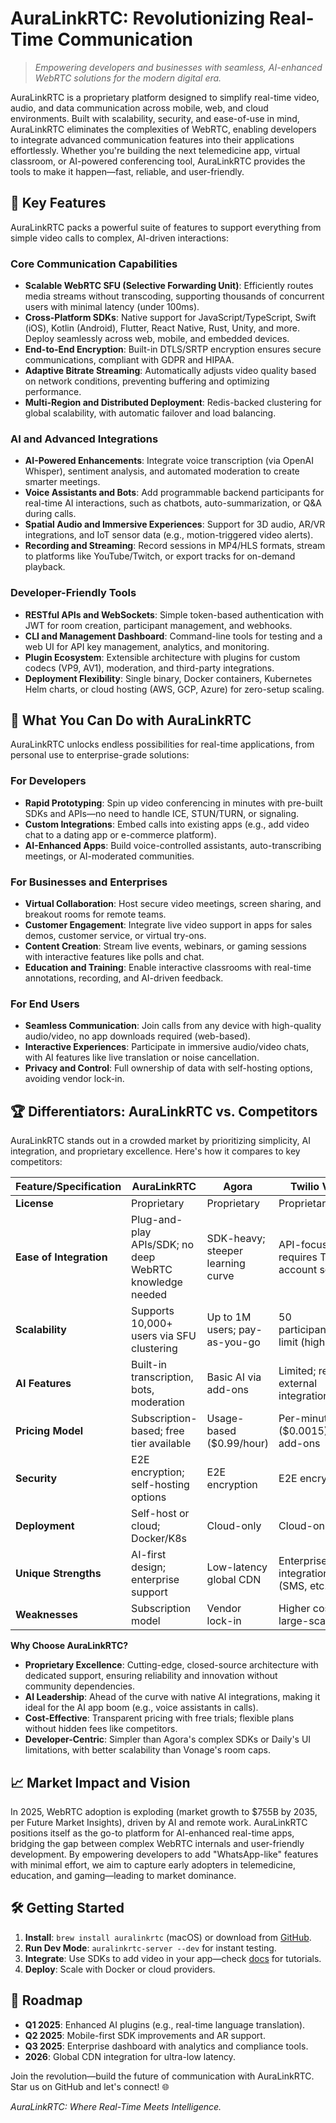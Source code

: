 # AuraLinkRTC: Revolutionizing Real-Time Communication

> *Empowering developers and businesses with seamless, AI-enhanced WebRTC solutions for the modern digital era.*

AuraLinkRTC is a proprietary platform designed to simplify real-time video, audio, and data communication across mobile, web, and cloud environments. Built with scalability, security, and ease-of-use in mind, AuraLinkRTC eliminates the complexities of WebRTC, enabling developers to integrate advanced communication features into their applications effortlessly. Whether you're building the next telemedicine app, virtual classroom, or AI-powered conferencing tool, AuraLinkRTC provides the tools to make it happen—fast, reliable, and user-friendly.

## 🌟 Key Features

AuraLinkRTC packs a powerful suite of features to support everything from simple video calls to complex, AI-driven interactions:

### Core Communication Capabilities
- **Scalable WebRTC SFU (Selective Forwarding Unit)**: Efficiently routes media streams without transcoding, supporting thousands of concurrent users with minimal latency (under 100ms).
- **Cross-Platform SDKs**: Native support for JavaScript/TypeScript, Swift (iOS), Kotlin (Android), Flutter, React Native, Rust, Unity, and more. Deploy seamlessly across web, mobile, and embedded devices.
- **End-to-End Encryption**: Built-in DTLS/SRTP encryption ensures secure communications, compliant with GDPR and HIPAA.
- **Adaptive Bitrate Streaming**: Automatically adjusts video quality based on network conditions, preventing buffering and optimizing performance.
- **Multi-Region and Distributed Deployment**: Redis-backed clustering for global scalability, with automatic failover and load balancing.

### AI and Advanced Integrations
- **AI-Powered Enhancements**: Integrate voice transcription (via OpenAI Whisper), sentiment analysis, and automated moderation to create smarter meetings.
- **Voice Assistants and Bots**: Add programmable backend participants for real-time AI interactions, such as chatbots, auto-summarization, or Q&A during calls.
- **Spatial Audio and Immersive Experiences**: Support for 3D audio, AR/VR integrations, and IoT sensor data (e.g., motion-triggered video alerts).
- **Recording and Streaming**: Record sessions in MP4/HLS formats, stream to platforms like YouTube/Twitch, or export tracks for on-demand playback.

### Developer-Friendly Tools
- **RESTful APIs and WebSockets**: Simple token-based authentication with JWT for room creation, participant management, and webhooks.
- **CLI and Management Dashboard**: Command-line tools for testing and a web UI for API key management, analytics, and monitoring.
- **Plugin Ecosystem**: Extensible architecture with plugins for custom codecs (VP9, AV1), moderation, and third-party integrations.
- **Deployment Flexibility**: Single binary, Docker containers, Kubernetes Helm charts, or cloud hosting (AWS, GCP, Azure) for zero-setup scaling.

## 🚀 What You Can Do with AuraLinkRTC

AuraLinkRTC unlocks endless possibilities for real-time applications, from personal use to enterprise-grade solutions:

### For Developers
- **Rapid Prototyping**: Spin up video conferencing in minutes with pre-built SDKs and APIs—no need to handle ICE, STUN/TURN, or signaling.
- **Custom Integrations**: Embed calls into existing apps (e.g., add video chat to a dating app or e-commerce platform).
- **AI-Enhanced Apps**: Build voice-controlled assistants, auto-transcribing meetings, or AI-moderated communities.

### For Businesses and Enterprises
- **Virtual Collaboration**: Host secure video meetings, screen sharing, and breakout rooms for remote teams.
- **Customer Engagement**: Integrate live video support in apps for sales demos, customer service, or virtual try-ons.
- **Content Creation**: Stream live events, webinars, or gaming sessions with interactive features like polls and chat.
- **Education and Training**: Enable interactive classrooms with real-time annotations, recording, and AI-driven feedback.

### For End Users
- **Seamless Communication**: Join calls from any device with high-quality audio/video, no app downloads required (web-based).
- **Interactive Experiences**: Participate in immersive audio/video chats, with AI features like live translation or noise cancellation.
- **Privacy and Control**: Full ownership of data with self-hosting options, avoiding vendor lock-in.

## 🏆 Differentiators: AuraLinkRTC vs. Competitors

AuraLinkRTC stands out in a crowded market by prioritizing simplicity, AI integration, and proprietary excellence. Here's how it compares to key competitors:

| Feature/Specification | AuraLinkRTC | Agora | Twilio Video | Daily | Vonage Video |
|-----------------------|-------------|-------|--------------|-------|--------------|
| **License** | Proprietary | Proprietary | Proprietary | Proprietary | Proprietary |
| **Ease of Integration** | Plug-and-play APIs/SDK; no deep WebRTC knowledge needed | SDK-heavy; steeper learning curve | API-focused but requires Twilio account setup | No-code UI components; quick start | Simple APIs but limited customization |
| **Scalability** | Supports 10,000+ users via SFU clustering | Up to 1M users; pay-as-you-go | 50 participants/room limit (higher tiers) | 1,000+ users; optimized for live streams | 25-100 participants/room |
| **AI Features** | Built-in transcription, bots, moderation | Basic AI via add-ons | Limited; requires external integrations | AI transcription in beta | Voice bots and analytics |
| **Pricing Model** | Subscription-based; free tier available | Usage-based ($0.99/hour) | Per-minute ($0.0015) + add-ons | Usage-based ($0.004/min) | Per-minute ($0.004) |
| **Security** | E2E encryption; self-hosting options | E2E encryption | E2E encryption | E2E encryption | E2E encryption |
| **Deployment** | Self-host or cloud; Docker/K8s | Cloud-only | Cloud-only | Cloud-only | Cloud-only |
| **Unique Strengths** | AI-first design; enterprise support | Low-latency global CDN | Enterprise integrations (SMS, etc.) | Prebuilt UI for rapid dev | Telecom-grade reliability |
| **Weaknesses** | Subscription model | Vendor lock-in | Higher cost for large-scale | Less customization | Fewer AI tools |

**Why Choose AuraLinkRTC?**
- **Proprietary Excellence**: Cutting-edge, closed-source architecture with dedicated support, ensuring reliability and innovation without community dependencies.
- **AI Leadership**: Ahead of the curve with native AI integrations, making it ideal for the AI app boom (e.g., voice assistants in calls).
- **Cost-Effective**: Transparent pricing with free trials; flexible plans without hidden fees like competitors.
- **Developer-Centric**: Simpler than Agora's complex SDKs or Daily's UI limitations, with better scalability than Vonage's room caps.

## 📈 Market Impact and Vision

In 2025, WebRTC adoption is exploding (market growth to $755B by 2035, per Future Market Insights), driven by AI and remote work. AuraLinkRTC positions itself as the go-to platform for AI-enhanced real-time apps, bridging the gap between complex WebRTC internals and user-friendly development. By empowering developers to add "WhatsApp-like" features with minimal effort, we aim to capture early adopters in telemedicine, education, and gaming—leading to market dominance.

## 🛠 Getting Started

1. **Install**: `brew install auralinkrtc` (macOS) or download from [GitHub](https://github.com/DevbyNaveen/AuraLinkRTC).
2. **Run Dev Mode**: `auralinkrtc-server --dev` for instant testing.
3. **Integrate**: Use SDKs to add video in your app—check [docs](https://docs.auralinkrtc.io) for tutorials.
4. **Deploy**: Scale with Docker or cloud providers.

## 🚀 Roadmap

- **Q1 2025**: Enhanced AI plugins (e.g., real-time language translation).
- **Q2 2025**: Mobile-first SDK improvements and AR support.
- **Q3 2025**: Enterprise dashboard with analytics and compliance tools.
- **2026**: Global CDN integration for ultra-low latency.

Join the revolution—build the future of communication with AuraLinkRTC. Star us on GitHub and let's connect! 🌐

*AuraLinkRTC: Where Real-Time Meets Intelligence.*
